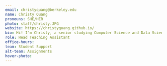 ```yaml
---
email: christyquang@berkeley.edu
name: Christy Quang
pronouns: SHE/HER
photo: staff/christy.JPG
website: https://christyquang.github.io/
bio: Hi! I'm Christy, a senior studying Computer Science and Data Science. I know a lot about the Warriors. Excited to meet everyone!
role: Head Teaching Assistant
office-hours: 
team: Student Support
alt-team: Assignments
hover-photo: 
---
```

